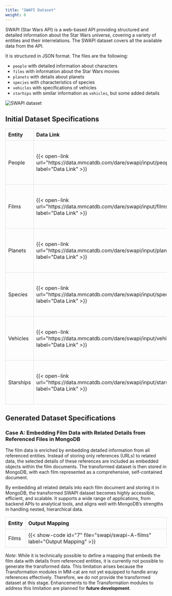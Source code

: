 ```yaml
---
title: "SWAPI Dataset"
weight: 0
---
```


SWAPI (Star Wars API) is a web-based API providing structured and detailed information about the Star Wars universe, covering a variety of entities and their interrelations. The SWAPI dataset covers all the available data from the API.

It is structured in JSON format. The files are the following:
- `people` with detailed information about characters
- `films` with information about the Star Wars movies
- `planets` with details about planets
- `species` with characteristics of species
- `vehicles` with specifications of vehicles
- `starhips` with similar information as `vehicles`, but some added details

![SWAPI dataset](/img/swapi-dataset-sk.png)

## Initial Dataset Specifications

<table style="width: 100%; border-collapse: collapse; text-align: left;">
  <thead>
    <tr>
      <th style="border: 1px solid #ddd; padding: 8px;">Entity</th>
      <th style="border: 1px solid #ddd; padding: 8px;">Data Link</th>
      <th style="border: 1px solid #ddd; padding: 8px;">Mapping</th>
    </tr>
  </thead>
  <tbody>
    <tr>
      <td style="border: 1px solid #ddd; padding: 8px;">People</td>
      <td style="border: 1px solid #ddd; padding: 8px;">{{< open-link url="https://data.mmcatdb.com/dare/swapi/input/people.json" label="Data Link" >}}</td>
      <td style="border: 1px solid #ddd; padding: 8px;">{{< show-code id="1" file="swapi/swapi-in-people" label="Mapping" >}}</td>
    </tr>
    <tr>
      <td style="border: 1px solid #ddd; padding: 8px;">Films</td>
      <td style="border: 1px solid #ddd; padding: 8px;">{{< open-link url="https://data.mmcatdb.com/dare/swapi/input/films.json" label="Data Link" >}}</td>
      <td style="border: 1px solid #ddd; padding: 8px;">{{< show-code id="2" file="swapi/swapi-in-films" label="Mapping" >}}</td>
    </tr>
    <tr>
      <td style="border: 1px solid #ddd; padding: 8px;">Planets</td>
      <td style="border: 1px solid #ddd; padding: 8px;">{{< open-link url="https://data.mmcatdb.com/dare/swapi/input/planets.json" label="Data Link" >}}</td>
      <td style="border: 1px solid #ddd; padding: 8px;">{{< show-code id="3" file="swapi/swapi-in-planets" label="Mapping" >}}</td>
    </tr>
    <tr>
      <td style="border: 1px solid #ddd; padding: 8px;">Species</td>
      <td style="border: 1px solid #ddd; padding: 8px;">{{< open-link url="https://data.mmcatdb.com/dare/swapi/input/species.json" label="Data Link" >}}</td>
      <td style="border: 1px solid #ddd; padding: 8px;">{{< show-code id="4" file="swapi/swapi-in-species" label="Mapping" >}}</td>
    </tr>
    <tr>
      <td style="border: 1px solid #ddd; padding: 8px;">Vehicles</td>
      <td style="border: 1px solid #ddd; padding: 8px;">{{< open-link url="https://data.mmcatdb.com/dare/swapi/input/vehicles.json" label="Data Link" >}}</td>
      <td style="border: 1px solid #ddd; padding: 8px;">{{< show-code id="5" file="swapi/swapi-in-vehicles" label="Mapping" >}}</td>
    </tr>
    <tr>
      <td style="border: 1px solid #ddd; padding: 8px;">Starships</td>
      <td style="border: 1px solid #ddd; padding: 8px;">{{< open-link url="https://data.mmcatdb.com/dare/swapi/input/starships.json" label="Data Link" >}}</td>
      <td style="border: 1px solid #ddd; padding: 8px;">{{< show-code id="6" file="swapi/swapi-in-starships" label="Mapping" >}}</td>
    </tr>
  </tbody>
</table>

## Generated Dataset Specifications

### Case A: Embedding Film Data with Related Details from Referenced Files in MongoDB

The film data is enriched by embedding detailed information from all referenced entities. Instead of storing only references (URLs) to related data, the selected details of these references are included as embedded objects within the film documents. The transformed dataset is then stored in MongoDB, with each film represented as a comprehensive, self-contained document.

By embedding all related details into each film document and storing it in MongoDB, the transformed SWAPI dataset becomes highly accessible, efficient, and scalable. It supports a wide range of applications, from backend APIs to analytical tools, and aligns well with MongoDB’s strengths in handling nested, hierarchical data.

<table style="width: 100%; border-collapse: collapse; text-align: left;">
  <thead>
    <tr>
      <th style="border: 1px solid #ddd; padding: 8px;">Entity</th>
      <th style="border: 1px solid #ddd; padding: 8px;">Output Mapping</th>
    </tr>
  </thead>
  <tbody>
    <tr>
      <td style="border: 1px solid #ddd; padding: 8px;">Films</td>
      <td style="border: 1px solid #ddd; padding: 8px;">{{< show-code id="7" file="swapi/swapi-A-films" label="Output Mapping" >}}</td>
    </tr>
  </tbody>
</table>

*Note*: While it is technically possible to define a mapping that embeds the film data with details from referenced entities, it is currently not possible to generate the transformed data. This limitation arises because the Transformation modules in MM-cat are not yet equipped to handle array references effectively. Therefore, we do not provide the transformed dataset at this stage. Enhancements to the Transformation modules to address this limitation are planned for **future development**.






